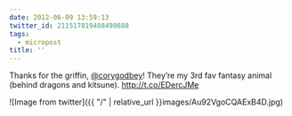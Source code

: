 ```yaml
---
date: 2012-06-09 13:59:13
twitter_id: 211517819408498688
tags:
  - micropost
title: ''
---
```


Thanks for the griffin, [@corygodbey](https://twitter.com/corygodbey)! They’re my 3rd fav fantasy animal (behind dragons and kitsune). http://t.co/EDercJMe

![Image from twitter]({{ "/" | relative_url  }}images/Au92VgoCQAExB4D.jpg)
